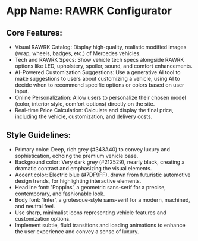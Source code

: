 # **App Name**: RAWRK Configurator

## Core Features:

- Visual RAWRK Catalog: Display high-quality, realistic modified images (wrap, wheels, badges, etc.) of Mercedes vehicles.
- Tech and RAWRK Specs: Show vehicle tech specs alongside RAWRK options like LED, upholstery, spoiler, sound, and comfort enhancements.
- AI-Powered Customization Suggestions: Use a generative AI tool to make suggestions to users about customizing a vehicle, using AI to decide when to recommend specific options or colors based on user input. 
- Online Personalization: Allow users to personalize their chosen model (color, interior style, comfort options) directly on the site.
- Real-time Price Calculation: Calculate and display the final price, including the vehicle, customization, and delivery costs.

## Style Guidelines:

- Primary color: Deep, rich grey (#343A40) to convey luxury and sophistication, echoing the premium vehicle base.
- Background color: Very dark grey (#212529), nearly black, creating a dramatic contrast and emphasizing the visual elements.
- Accent color: Electric blue (#7DF9FF), drawn from futuristic automotive design trends, for highlighting interactive elements.
- Headline font: 'Poppins', a geometric sans-serif for a precise, contemporary, and fashionable look.
- Body font: 'Inter', a grotesque-style sans-serif for a modern, machined, and neutral feel.
- Use sharp, minimalist icons representing vehicle features and customization options.
- Implement subtle, fluid transitions and loading animations to enhance the user experience and convey a sense of luxury.